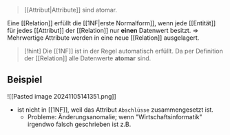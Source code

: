 > [[Attribut|Attribute]] sind atomar.

Eine [[Relation]] erfüllt die [[1NF|erste Normalform]], wenn jede [[Entität]] für jedes [[Attribut]] der [[Relation]] nur **einen** Datenwert besitzt.
=> Mehrwertige Attribute werden in eine neue [[Relation]] ausgelagert.

> [!hint] Die [[1NF]] ist in der Regel automatisch erfüllt.
> Da per Definition der [[Relation]] alle Datenwerte **atomar** sind.
 

## Beispiel
![[Pasted image 20241105141351.png]]

- ist nicht in [[1NF]], weil das Attribut `Abschlüsse` zusammengesetzt ist.
	- Probleme: Änderungsanomalie; wenn "Wirtschaftsinformatik" irgendwo falsch geschrieben ist z.B.
